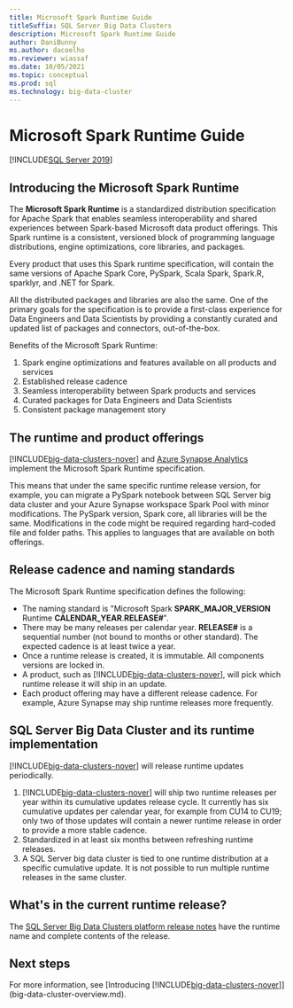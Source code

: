 ```yaml
---
title: Microsoft Spark Runtime Guide
titleSuffix: SQL Server Big Data Clusters
description: Microsoft Spark Runtime Guide
author: DaniBunny
ms.author: dacoelho
ms.reviewer: wiassaf
ms.date: 10/05/2021
ms.topic: conceptual
ms.prod: sql
ms.technology: big-data-cluster
---
```


# Microsoft Spark Runtime Guide

[!INCLUDE[SQL Server 2019](../includes/applies-to-version/sqlserver2019.md)]

## Introducing the Microsoft Spark Runtime

The __Microsoft Spark Runtime__ is a standardized distribution specification for Apache Spark that enables seamless interoperability and shared experiences between Spark-based Microsoft data product offerings. This Spark runtime is a consistent, versioned block of programming language distributions, engine optimizations, core libraries, and packages.

Every product that uses this Spark runtime specification, will contain the same versions of Apache Spark Core, PySpark, Scala Spark, Spark.R, sparklyr, and .NET for Spark.

All the distributed packages and libraries are also the same. One of the primary goals for the specification is to provide a first-class experience for Data Engineers and Data Scientists by providing a constantly curated and updated list of packages and connectors, out-of-the-box.

Benefits of the Microsoft Spark Runtime:

1. Spark engine optimizations and features available on all products and services
1. Established release cadence
1. Seamless interoperability between Spark products and services
1. Curated packages for Data Engineers and Data Scientists
1. Consistent package management story

## The runtime and product offerings

[!INCLUDE[big-data-clusters-nover](../includes/ssbigdataclusters-ss-nover.md)] and [Azure Synapse Analytics](/azure/synapse-analytics/spark/apache-spark-version-support) implement the Microsoft Spark Runtime specification.

This means that under the same specific runtime release version, for example, you can migrate a PySpark notebook between SQL Server big data cluster and your Azure Synapse workspace Spark Pool with minor modifications. The PySpark version, Spark core, all libraries will be the same. Modifications in the code might be required regarding hard-coded file and folder paths. This applies to languages that are available on both offerings.

## Release cadence and naming standards

The Microsoft Spark Runtime specification defines the following:

* The naming standard is "Microsoft Spark __SPARK_MAJOR_VERSION__ Runtime __CALENDAR_YEAR__.__RELEASE#__".
* There may be many releases per calendar year. __RELEASE#__ is a sequential number (not bound to months or other standard). The expected cadence is at least twice a year.
* Once a runtime release is created, it is immutable. All components versions are locked in.
* A product, such as [!INCLUDE[big-data-clusters-nover](../includes/ssbigdataclusters-ss-nover.md)], will pick which runtime release it will ship in an update.
* Each product offering may have a different release cadence. For example, Azure Synapse may ship runtime releases more frequently.

## SQL Server Big Data Cluster and its runtime implementation

[!INCLUDE[big-data-clusters-nover](../includes/ssbigdataclusters-ss-nover.md)] will release runtime updates periodically.

1. [!INCLUDE[big-data-clusters-nover](../includes/ssbigdataclusters-ss-nover.md)] will ship two runtime releases per year within its cumulative updates release cycle. It currently has six cumulative updates per calendar year, for example from CU14 to CU19; only two of those updates will contain a newer runtime release in order to provide a more stable cadence.
1. Standardized in at least six months between refreshing runtime releases.
1. A SQL Server big data cluster is tied to one runtime distribution at a specific cumulative update. It is not possible to run multiple runtime releases in the same cluster.

## What's in the current runtime release?

The [SQL Server Big Data Clusters platform release notes](release-notes-big-data-cluster.md) have the runtime name and complete contents of the release.

## Next steps

For more information, see [Introducing [!INCLUDE[big-data-clusters-nover](../includes/ssbigdataclusters-ss-nover.md)]](big-data-cluster-overview.md).
